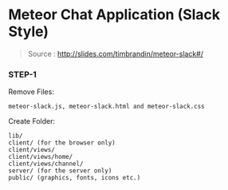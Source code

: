# Meteor Chat Application (Slack Style)

> Source : http://slides.com/timbrandin/meteor-slack#/

### STEP-1

Remove Files: 
```
meteor-slack.js, meteor-slack.html and meteor-slack.css
```
Create Folder:
```
lib/
client/ (for the browser only)
client/views/
client/views/home/
client/views/channel/
server/ (for the server only)
public/ (graphics, fonts, icons etc.)
```
